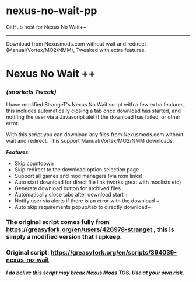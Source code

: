 # nexus-no-wait-pp
GitHub host for Nexus No Wait++
- - - - - - - - - - - - - - - - - - - - - - - - - - - - - - - - - - - - - - - - - - - - - - - - - - - - 

Download from Nexusmods.com without wait and redirect (Manual/Vortex/MO2/NMM), Tweaked with extra features.

# Nexus No Wait ++ 
### ***(snorkels Tweak)***

I have modified StrangeT's Nexus No Wait script with a few extra features, this includes automatically closing a tab once download has started, and notifing the user via a Javascript alet if the download has failed, or other error.

With this script you can download any files from Nexusmods.com without wait and redirect.
This support Manual/Vortex/MO2/NMM downloads.

***Features:***
- Skip countdown
- Skip redirect to the download option selection page
- Support all games and mod managers (via nxm links)
- Auto start download for direct file link (works great with modlists etc)
- Generate download button for archived files
- Automatically close tabs after download start +
- Notify user via alerts if there is an error with the download +
- Auto skip requirements popup/tab to directly download+


### The original script comes fully from https://greasyfork.org/en/users/426978-stranget , this is simply a modified version that I upkeep. 
### Original script: https://greasyfork.org/en/scripts/394039-nexus-no-wait

***I do belive this script may break Nexus Mods TOS. Use at your own risk.***
